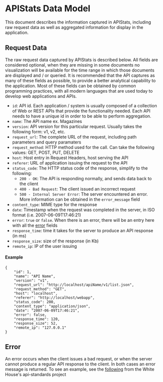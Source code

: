 # APIStats Data Model

This document describes the information captured in APIStats, including raw request data as well as aggregated information for display in the application. 

## Request Data

The raw request data captured by APIStats is described below. All fields are considered optional, when they are missing in some documents no visualization will be available for the time range in which those documents are displayed and / or queried. It is recommended that the API captures as many of these fields as possible, to provide a better analytical capability to the application. Most of these fields can be obtained by common programming practices, with all modern languages that are used today to develop web applications and APIs. 

* `id`: API id. Each application / system is usually composed of a collection of Web or REST APIs that provide the functionality needed. Each API needs to have a unique id in order to be able to perform aggregation.
* `name`: The API name
	ex. Magazines
* `version`: API version for this particular request. Usually takes the following form: v1, v2, etc.	 	
* `request_url`: The complete URL of the request, including path parameters and query paramaters
* `request_method`: HTTP method used for the call. Can take the following values: GET, POST, PUT, DELETE
* `host`: Host entry in Request Headers, host serving the API
* `referer`: URL of application issuing the request to the API
* `status_code`: The HTTP status code of the response, simplify to the following:
	* `200 - OK`: The API is responding normally, and sends data back to the client
	* `400 - Bad Request`: The client issued an incorrect request
	* `500 - Internal Server Error`: The server encountered an error. More information can be obtained in the `error_message` field
* `content_type`: MIME type for the response
* `date`: Timestamp when the request was completed in the server, in ISO format (i.e. 2007-06-09T17:46:21)
* `error`: `true` or `false`. When there is an error, there will be an entry here with all the [error](#error) fields
* `response_time`: time it takes for the server to produce an API response (in ms)
* `response_size`: size of the response (in Kb)
* `remote_ip`: IP of the user issuing

#### Example


```
{
	"id": 1,
	"name": "API Name",
	"version": "v1",
	"request_url": "http://localhost/apiName/v1/list.json",
	"request_method": "GET",
	"host": "localhost",
	"referer": "http://localhost/webapp",
	"status_code": 200,
	"content_type": "application/json",
	"date": "2007-06-09T17:46:21",
	"error": false,
	"response_time": 120,
	"response_size": 52,
	"remote_ip": "127.0.0.1"
}
```



## Error

An error occurs when the client issues a bad request, or when the server cannot produce a regular API response to the client. In both cases an error message is returned. To see an example, see the [following](https://github.com/WhiteHouse/api-standards/blob/master/README.md#error-handling) from the White House's api-standards project


